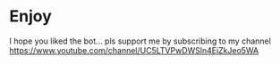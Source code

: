 # Enjoy
I hope you liked the bot... pls support me by subscribing to my channel https://www.youtube.com/channel/UC5LTVPwDWSln4EjZkJeo5WA
